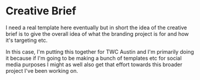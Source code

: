 # Creative Brief

I need a real template here eventually but in short the idea of the creative brief is to give the overall idea of what the branding project is for and how it's targeting etc. 

In this case, I'm putting this together for TWC Austin and I'm primarily doing it because if I'm going to be making a bunch of templates etc for social media purposes I might as well also get that effort towards this broader project I've been working on. 